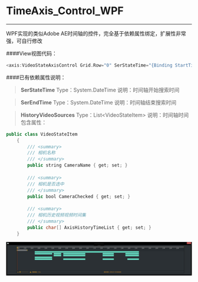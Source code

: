 # TimeAxis_Control_WPF
---
WPF实现的类似Adobe AE时间轴的控件，完全基于依赖属性绑定，扩展性非常强，可自行修改

####View视图代码：
```C {.line-numbers}
<axis:VideoStateAxisControl Grid.Row="0" SerStateTime="{Binding StartTime}" SerEndTime="{Binding EndTime}" HistoryVideoSources="{Binding VideoHistoryList}" Grid.RowSpan="2" ></axis:VideoStateAxisControl>
```

####已有依赖属性说明：
>**SerStateTime**
>Type：System.DateTime
>说明：时间轴开始搜索时间

>**SerEndTime**
>Type：System.DateTime
>说明：时间轴结束搜索时间

>**HistoryVideoSources**
>Type：List\<VideoStateItem\>
>说明：时间轴时间
>包含属性：

```java {.line-numbers}
public class VideoStateItem
    {
        /// <summary>
        /// 相机名称
        /// </summary>
        public string CameraName { get; set; }

        /// <summary>
        /// 相机是否选中
        /// </summary>
        public bool CameraChecked { get; set; }

        /// <summary>
        /// 相机历史视频视频时间集
        /// </summary>
        public char[] AxisHistoryTimeList { get; set; }
    }
```

![A](https://github.com/lingme/Picture_Bucket/raw/master/TimeAxis_Control_WPF_img/index_1.jpg)







